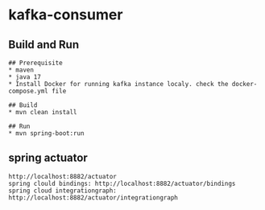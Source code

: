 # kafka-consumer

## Build and Run

    ## Prerequisite
    * maven 
    * java 17
    * Install Docker for running kafka instance localy. check the docker-compose.yml file

    ## Build
    * mvn clean install

    ## Run
    * mvn spring-boot:run

## spring actuator

    http://localhost:8882/actuator
    spring clould bindings: http://localhost:8882/actuator/bindings
    spring cloud integrationgraph: http://localhost:8882/actuator/integrationgraph
